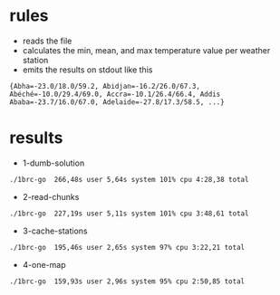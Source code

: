 # rules
- reads the file
- calculates the min, mean, and max temperature value per weather station
- emits the results on stdout like this

```
{Abha=-23.0/18.0/59.2, Abidjan=-16.2/26.0/67.3, Abéché=-10.0/29.4/69.0, Accra=-10.1/26.4/66.4, Addis Ababa=-23.7/16.0/67.0, Adelaide=-27.8/17.3/58.5, ...}
```

# results
- 1-dumb-solution
```bash
./1brc-go  266,48s user 5,64s system 101% cpu 4:28,38 total
```

- 2-read-chunks
```bash
./1brc-go  227,19s user 5,11s system 101% cpu 3:48,61 total
```

- 3-cache-stations
```bash
./1brc-go  195,46s user 2,65s system 97% cpu 3:22,21 total
```

- 4-one-map
```bash
./1brc-go  159,93s user 2,96s system 95% cpu 2:50,85 total
```
